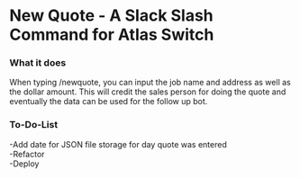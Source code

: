 # New Quote - A Slack Slash Command for Atlas Switch

### What it does
When typing /newquote, you can input the job name and address as well as the dollar amount.  This will credit the sales person for doing the quote and eventually the data can be used for the follow up bot.

### To-Do-List
-Add date for JSON file storage for day quote was entered  
-Refactor   
-Deploy  
